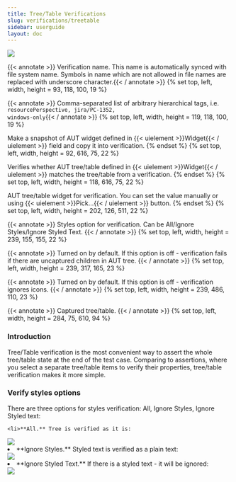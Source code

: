 ```yaml
---
title: Tree/Table Verifications
slug: verifications/treetable
sidebar: userguide
layout: doc
---
```


<div class="screenshot">
  <img src="{{site.url}}/shared/img/screenshot-tree-verification.png"></img>
  
  <!-- Name -->
 {{< annotate  >}}  Verification name. This name is automatically synced with file system name. Symbols in name which are not allowed in file names are replaced with 
  underscore character.{{< / annotate >}}
  {% set top, left, width, height = 93, 118, 100, 19 %}

  <!-- Tags -->
 {{< annotate  >}}  Comma-separated list of arbitrary hierarchical tags, i.e. <code>resourcePerspective, jira/PC-1352, windows-only</code>{{< / annotate >}}
  {% set top, left, width, height = 119, 118, 100, 19 %}
  
  <!-- Capture button  -->
  Make a snapshot of AUT widget defined in {{< uielement >}}Widget{{< / uielement >}} field and copy it into verification. 
  {% endset %}
  {% set top, left, width, height = 92, 616, 75, 22 %}

  <!-- Verify button  -->
  Verifies whether AUT tree/table defined in {{< uielement >}}Widget{{< / uielement >}} matches the tree/table from a verification.
  {% endset %}
  {% set top, left, width, height = 118, 616, 75, 22 %}
  
  <!-- Widget -->
  AUT tree/table widget for verification. You can set the value manually or using {{< uielement >}}Pick...{{< / uielement >}} button.
  {% endset %}
  {% set top, left, width, height = 202, 126, 511, 22 %}
  
  <!-- Verify styles option  -->
 {{< annotate  >}}  Styles option for verification. Can be All/Ignore Styles/Ignore Styled Text. {{< / annotate >}}
  {% set top, left, width, height = 239, 155, 155, 22 %}
  
  <!-- Allow children -->
 {{< annotate  >}} Turned on by default. If this option is off - verification fails if there are uncaptured children in AUT tree. {{< / annotate >}}
  {% set top, left, width, height = 239, 317, 165, 23 %}
  
  <!-- Verify icons -->
 {{< annotate  >}} Turned on by default. If this option is off - verification ignores icons. {{< / annotate >}}
  {% set top, left, width, height = 239, 486, 110, 23 %}
  
  <!-- Tree area -->
 {{< annotate  >}}  Captured tree/table. {{< / annotate >}}
  {% set top, left, width, height = 284, 75, 610, 94 %}
  
  </div>
  
  ### Introduction
  
  Tree/Table verification is the most convenient way to assert the whole tree/table state at the end of the test case. 
  Comparing to assertions, where you select a separate tree/table items to verify their properties, tree/table verification makes 
  it more simple.
  
  ### Verify styles options
  
  There are three options for styles verification: All, Ignore Styles, Ignore Styled text:
  
    <li>**All.** Tree is verified as it is:
  
  <div class="screenshot">
  <img src="{{site.url}}/shared/img/screenshot-tree-verification-all.png"></img>
  
  
  <li>**Ignore Styles.** Styled text is verified as a plain text:
  
  <div class="screenshot">
  <img src="{{site.url}}/shared/img/screenshot-tree-verification-ignore-styles.png"></img>
  
  
  <li>**Ignore Styled Text.** If there is a styled text - it will be ignored:
  
  <div class="screenshot">
  <img src="{{site.url}}/shared/img/screenshot-tree-verification-ignore-styled-text.png"></img>
  
  
  </ul> 
